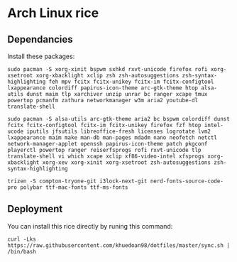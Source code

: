 # Arch Linux rice

## Dependancies

Install these packages:

`sudo pacman -S xorg-xinit bspwm sxhkd rxvt-unicode firefox rofi xorg-xsetroot xorg-xbacklight xclip zsh zsh-autosuggestions zsh-syntax-highlighting feh mpv fcitx fcitx-unikey fcitx-im fcitx-configtool lxappearance colordiff papirus-icon-theme arc-gtk-theme htop alsa-utils dunst maim tlp xarchiver unzip unrar bc ranger xcape tmux powertop pcmanfm zathura networkmanager w3m aria2 youtube-dl translate-shell`

`sudo pacman -S alsa-utils arc-gtk-theme aria2 bc bspwm colordiff dunst fcitx fcitx-configtool fcitx-im fcitx-unikey firefox fzf htop intel-ucode iputils jfsutils libreoffice-fresh licenses logrotate lvm2 lxappearance maim make man-db man-pages mdadm nano neofetch netctl network-manager-applet openssh papirus-icon-theme patch pkgconf playerctl powertop ranger reiserfsprogs rofi rxvt-unicode tlp translate-shell vi which xcape xclip xf86-video-intel xfsprogs xorg-xbacklight xorg-xev xorg-xinit xorg-xsetroot zsh-autosuggestions zsh-syntax-highlighting`

`trizen -S compton-tryone-git i3lock-next-git nerd-fonts-source-code-pro polybar ttf-mac-fonts ttf-ms-fonts`

## Deployment

You can install this rice directly by runing this command:

`curl -Lks https://raw.githubusercontent.com/khuedoan98/dotfiles/master/sync.sh | /bin/bash`
